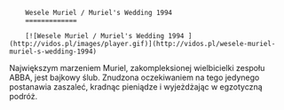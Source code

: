 
        Wesele Muriel / Muriel's Wedding 1994 
        =============
        
        [![Wesele Muriel / Muriel's Wedding 1994 ](http://vidos.pl/images/player.gif)](http://vidos.pl/wesele-muriel-muriel-s-wedding-1994)
        
        
 Największym marzeniem Muriel, zakompleksionej wielbicielki zespołu ABBA, jest bajkowy ślub. Znudzona oczekiwaniem na tego jedynego postanawia zaszaleć, kradnąc pieniądze i wyjeżdżając w egzotyczną podróż.
    